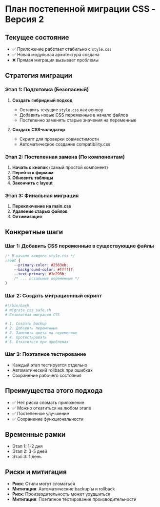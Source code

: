 # План постепенной миграции CSS - Версия 2

## Текущее состояние
- ✅ Приложение работает стабильно с `style.css`
- ✅ Новая модульная архитектура создана
- ❌ Прямая миграция вызывает проблемы

## Стратегия миграции

### Этап 1: Подготовка (Безопасный)
1. **Создать гибридный подход**
   - Оставить текущие `style.css` как основу
   - Добавить новые CSS переменные в начало файлов
   - Постепенно заменять старые значения на переменные

2. **Создать CSS-валидатор**
   - Скрипт для проверки совместимости
   - Автоматическое создание compatibility.css

### Этап 2: Постепенная замена (По компонентам)
1. **Начать с кнопок** (самый простой компонент)
2. **Перейти к формам**
3. **Обновить таблицы**
4. **Закончить с layout**

### Этап 3: Финальная миграция
1. **Переключение на main.css**
2. **Удаление старых файлов**
3. **Оптимизация**

## Конкретные шаги

### Шаг 1: Добавить CSS переменные в существующие файлы
```css
/* В начало каждого style.css */
:root {
    --primary-color: #2563eb;
    --background-color: #ffffff;
    --text-primary: #1e293b;
    /* ... остальные переменные */
}
```

### Шаг 2: Создать миграционный скрипт
```bash
#!/bin/bash
# migrate_css_safe.sh
# Безопасная миграция CSS

# 1. Создать backup
# 2. Добавить переменные
# 3. Заменить цвета на переменные
# 4. Протестировать
# 5. Откатиться при проблемах
```

### Шаг 3: Поэтапное тестирование
- Каждый этап тестируется отдельно
- Автоматический rollback при ошибках
- Сохранение рабочего состояния

## Преимущества этого подхода
- ✅ Нет риска сломать приложение
- ✅ Можно откатиться на любом этапе
- ✅ Постепенное улучшение
- ✅ Сохранение функциональности

## Временные рамки
- Этап 1: 1-2 дня
- Этап 2: 3-5 дней
- Этап 3: 1 день

## Риски и митигация
- **Риск**: Стили могут сломаться
- **Митигация**: Автоматические backup'ы и rollback
- **Риск**: Производительность может ухудшиться
- **Митигация**: Поэтапное тестирование производительности

